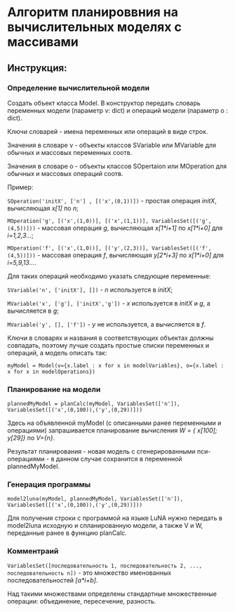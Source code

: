 # Алгоритм планироввния на вычислительных моделях с массивами

## Инструкция:

### Определение вычислительной модели

Создать объект класса Model. В конструктор передать словарь переменных модели (параметр v: dict) и операций модели (параметр o : dict).

Ключи словарей - имена переменных или операций в виде строк.

Значения в словаре v - объекты классов SVariable или MVariable для обычных и массовых переменных соотв.

Значения в словаре o - объекты классов SOpertaion или MOperation для обычных и массовых операций соотв.

Пример:

```SOperation('initX', ['n'] , [('x',(0,1))])``` - простая операция *initX*, вычисляющая *x[1]* по *n*; 

```MOperation('g', [('x',(1,0))], [('x',(1,1))], VariablesSet([('g',(4,5))]))``` - массовая операция *g*, вычисляющая *x[1\*i+1]* по *x[1\*i+0]* для *i=1,2,3...*;

```MOperation('f', [('x',(1,0))], [('y',(2,3))], VariablesSet([('f',(4,5))]))``` - массовая операция *f*, вычисляющая *y[2\*i+3]* по *x[1\*i+0]* для *i=5,9,13...*.

Для таких операций необходимо указать следующие переменные:

```SVariable('n', ['initX'], [])``` - *n* используется в *initX*;

```MVariable('x', ['g'], ['initX','g'])``` - *x* используется в *initX* и *g*, а вычисляется в *g*;

```MVariable('y', [], ['f'])``` - *y* не используется, а вычисляется в *f*.

Ключи в словарях и названия в соответствующих объектах должны совпадать, поэтому лучше создать простые списки переменных и операций, а модель описать так:

```myModel = Model(v={x.label : x for x in modelVariables}, o={x.label : x for x in modelOperations})```
 
### Планирование на модели

```plannedMyModel = planCalc(myModel, VariablesSet(['n']), VariablesSet([('x',(0,100)),('y',(0,29))]))```

Здесь на объявленной myModel (с описанными ранее переменными и операциями) запрашивается планирование вычисления *W = { x[100]; y[29]}* по *V={n}*.

Результат планирования - новая модель с сгенерированными пси-операциями - в данном случае сохранится в переменной plannedMyModel.

### Генерация программы

```model2luna(myModel, plannedMyModel, VariablesSet(['n']), VariablesSet([('x',(0,100)),('y',(0,29))]))```

Для получения строки с программой на языке LuNA нужно передать в model2luna исходную и спланированную модели, а также V и W, переданные ранее в функцию planCalc.

### Комментраий
```VariablesSet([последовательность 1, последовательность 2, ..., последовательность n])``` - это множество именованных последовательностей *[a\*i+b]*.

Над такими множествами определены стандартные множественные операции: объединение, пересечение, разность.